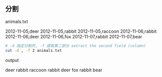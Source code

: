 ## 分割

animals.txt

2012-11-05,deer
2012-11-05,rabbit
2012-11-05,raccoon
2012-11-06,rabbit
2012-11-06,deer
2012-11-06,fox
2012-11-07,rabbit
2012-11-07,bear

```sh
# -d 指定分割符, -f 提取第二部分 extract the second field (column)
cut -d , -f 2 animals.txt

```

output

deer
rabbit
raccoon
rabbit
deer
fox
rabbit
bear
